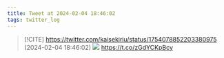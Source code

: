 ```yaml
---
title: Tweet at 2024-02-04 18:46:02
tags: twitter_log
---
```


> [!CITE] https://twitter.com/kaisekiriu/status/1754078852203380975 (2024-02-04 18:46:02)
> ![](https://twitter.com/kaisekiriu/status/1754078852203380975)
> https://t.co/zGdYCKpBcy
